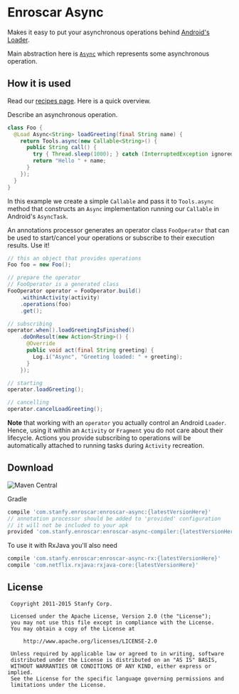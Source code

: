 Enroscar Async
==============

Makes it easy to put your asynchronous operations behind
[Android's Loader](https://developer.android.com/reference/android/content/Loader.html).

Main abstraction here is
[`Async`](core/src/main/java/com/stanfy/enroscar/async/Async.java)
which represents some asynchronous operation.

How it is used
--------------

Read our [recipes page](https://github.com/stanfy/enroscar/wiki/Enroscar-Async-Recipes).
Here is a quick overview.

Describe an asynchronous operation.

```java
class Foo {
  @Load Async<String> loadGreeting(final String name) {
    return Tools.async(new Callable<String>() {
      public String call() {
        try { Thread.sleep(1000); } catch (InterruptedException ignored) { }
        return "Hello " + name;
      }
    });
  }
}
```

In this example we create a simple `Callable` and pass it to `Tools.async` method that
constructs an `Async` implementation running our `Callable` in Android's `AsyncTask`.

An annotations processor generates an operator class `FooOperator` that can be used to 
start/cancel your operations or subscribe to their execution results. Use it!

```java
// this an object that provides operations
Foo foo = new Foo();

// prepare the operator
// FooOperator is a generated class
FooOperator operator = FooOperator.build()
    .withinActivity(activity)
    .operations(foo)
    .get();

// subscribing
operator.when().loadGreetingIsFinished()
    .doOnResult(new Action<String>() {
      @Override
      public void act(final String greeting) {
        Log.i("Async", "Greeting loaded: " + greeting);
      }
    });

// starting
operator.loadGreeting();

// cancelling
operator.cancelLoadGreeting();    
```

**Note** that working with an `operator` you actually control an Android `Loader`. Hence, using it 
within an `Activity` or `Fragment` you do not care about their lifecycle. Actions you provide 
subscribing to operations will be automatically attached to running tasks during `Activity` 
recreation.


Download
--------
![Maven Central](https://maven-badges.herokuapp.com/maven-central/com.stanfy.enroscar/enroscar-async/badge.svg)

Gradle

```groovy
compile 'com.stanfy.enroscar:enroscar-async:{latestVersionHere}'
// annotation processor should be added to 'provided' configuration
// it will not be included to your apk
provided 'com.stanfy.enroscar:enroscar-async-compiler:{latestVersionHere}'
```
To use it with RxJava you'll also need
```groovy
compile 'com.stanfy.enroscar:enroscar-async-rx:{latestVersionHere}'
compile 'com.netflix.rxjava:rxjava-core:{latestVersionHere}'
```

License
-------

     Copyright 2011-2015 Stanfy Corp.

     Licensed under the Apache License, Version 2.0 (the "License");
     you may not use this file except in compliance with the License.
     You may obtain a copy of the License at

         http://www.apache.org/licenses/LICENSE-2.0

     Unless required by applicable law or agreed to in writing, software
     distributed under the License is distributed on an "AS IS" BASIS,
     WITHOUT WARRANTIES OR CONDITIONS OF ANY KIND, either express or implied.
     See the License for the specific language governing permissions and
     limitations under the License.
